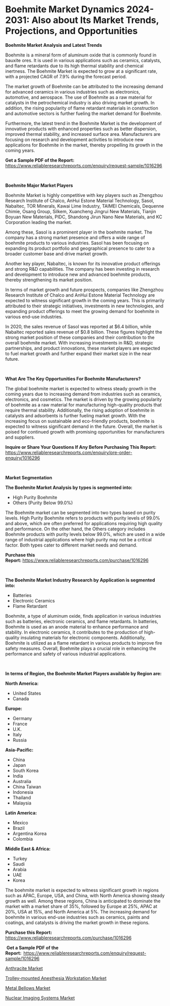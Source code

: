 <p><h1>Boehmite Market Dynamics 2024-2031: Also about Its Market Trends, Projections, and Opportunities</h1></p><p><strong>Boehmite Market Analysis and Latest Trends</strong></p>
<p><p>Boehmite is a mineral form of aluminum oxide that is commonly found in bauxite ores. It is used in various applications such as ceramics, catalysts, and flame retardants due to its high thermal stability and chemical inertness. The Boehmite Market is expected to grow at a significant rate, with a projected CAGR of 7.9% during the forecast period.</p><p>The market growth of Boehmite can be attributed to the increasing demand for advanced ceramics in various industries such as electronics, automotive, and aerospace. The use of Boehmite as a raw material for catalysts in the petrochemical industry is also driving market growth. In addition, the rising popularity of flame retardant materials in construction and automotive sectors is further fueling the market demand for Boehmite.</p><p>Furthermore, the latest trend in the Boehmite Market is the development of innovative products with enhanced properties such as better dispersion, improved thermal stability, and increased surface area. Manufacturers are focusing on research and development activities to introduce new applications for Boehmite in the market, thereby propelling its growth in the coming years.</p></p>
<p><strong>Get a Sample PDF of the Report:&nbsp;</strong> <a href="https://www.reliableresearchreports.com/enquiry/request-sample/1016296">https://www.reliableresearchreports.com/enquiry/request-sample/1016296</a></p>
<p>&nbsp;</p>
<p><strong>Boehmite Major Market Players</strong></p>
<p><p>Boehmite Market is highly competitive with key players such as Zhengzhou Research Institute of Chalco, AnHui Estone Material Technology, Sasol, Nabaltec, TOR Minerals, Kawai Lime Industry, TAIMEI Chemicals, Dequenne Chimie, Osang Group, Silkem, Xuancheng Jingrui New Materials, Tianjin Boyuan New Materials, PIDC, Shandong Jirun Nano New Materials, and KC Corporation leading the market.</p><p>Among these, Sasol is a prominent player in the boehmite market. The company has a strong market presence and offers a wide range of boehmite products to various industries. Sasol has been focusing on expanding its product portfolio and geographical presence to cater to a broader customer base and drive market growth.</p><p>Another key player, Nabaltec, is known for its innovative product offerings and strong R&D capabilities. The company has been investing in research and development to introduce new and advanced boehmite products, thereby strengthening its market position.</p><p>In terms of market growth and future prospects, companies like Zhengzhou Research Institute of Chalco and AnHui Estone Material Technology are expected to witness significant growth in the coming years. This is primarily attributed to their strategic initiatives, investments in new technologies, and expanding product offerings to meet the growing demand for boehmite in various end-use industries.</p><p>In 2020, the sales revenue of Sasol was reported at $6.4 billion, while Nabaltec reported sales revenue of $0.8 billion. These figures highlight the strong market position of these companies and their contribution to the overall boehmite market. With increasing investments in R&D, strategic partnerships, and product innovations, these market players are expected to fuel market growth and further expand their market size in the near future.</p></p>
<p>&nbsp;</p>
<p><strong>What Are The Key Opportunities For Boehmite Manufacturers?</strong></p>
<p><p>The global boehmite market is expected to witness steady growth in the coming years due to increasing demand from industries such as ceramics, electronics, and cosmetics. The market is driven by the growing popularity of boehmite as a raw material for manufacturing high-quality products that require thermal stability. Additionally, the rising adoption of boehmite in catalysts and adsorbents is further fueling market growth. With the increasing focus on sustainable and eco-friendly products, boehmite is expected to witness significant demand in the future. Overall, the market is poised for continued growth with promising opportunities for manufacturers and suppliers.</p></p>
<p><strong>Inquire or Share Your Questions If Any Before Purchasing This Report:</strong> <a href="https://www.reliableresearchreports.com/enquiry/pre-order-enquiry/1016296">https://www.reliableresearchreports.com/enquiry/pre-order-enquiry/1016296</a></p>
<p>&nbsp;</p>
<p><strong>Market Segmentation</strong></p>
<p><strong>The Boehmite Market Analysis by types is segmented into:</strong></p>
<p><ul><li>High Purity Boehmite</li><li>Others (Purity Below 99.0%)</li></ul></p>
<p><p>The Boehmite market can be segmented into two types based on purity levels. High Purity Boehmite refers to products with purity levels of 99.0% and above, which are often preferred for applications requiring high quality and performance. On the other hand, the Others category includes Boehmite products with purity levels below 99.0%, which are used in a wide range of industrial applications where high purity may not be a critical factor. Both types cater to different market needs and demand.</p></p>
<p><strong>Purchase this Report:&nbsp;</strong><a href="https://www.reliableresearchreports.com/purchase/1016296">https://www.reliableresearchreports.com/purchase/1016296</a></p>
<p>&nbsp;</p>
<p><strong>The Boehmite Market Industry Research by Application is segmented into:</strong></p>
<p><ul><li>Batteries</li><li>Electronic Ceramics</li><li>Flame Retardant</li></ul></p>
<p><p>Boehmite, a type of aluminum oxide, finds application in various industries such as batteries, electronic ceramics, and flame retardants. In batteries, Boehmite is used as an anode material to enhance performance and stability. In electronic ceramics, it contributes to the production of high-quality insulating materials for electronic components. Additionally, Boehmite is utilized as a flame retardant in various products to improve fire safety measures. Overall, Boehmite plays a crucial role in enhancing the performance and safety of various industrial applications.</p></p>
<p>&nbsp;</p>
<p><strong>In terms of Region, the Boehmite Market Players available by Region are:</strong></p>
<p>
    <p> <strong> North America: </strong>
        <ul>
            <li>United States</li>
            <li>Canada</li>
        </ul>
        </p> 
    <p> <strong> Europe: </strong>
        <ul>
            <li>Germany</li>
            <li>France</li>
            <li>U.K.</li>
            <li>Italy</li>
            <li>Russia</li>
        </ul>
        </p> 
    <p> <strong> Asia-Pacific: </strong>
        <ul>
            <li>China</li>
            <li>Japan</li>
            <li>South Korea</li>
            <li>India</li>
            <li>Australia</li>
            <li>China Taiwan</li>
            <li>Indonesia</li>
            <li>Thailand</li>
            <li>Malaysia</li>
        </ul>
        </p> 
    <p> <strong> Latin America: </strong>
        <ul>
            <li>Mexico</li>
            <li>Brazil</li>
            <li>Argentina Korea</li>
            <li>Colombia</li>
        </ul>
        </p> 
    <p> <strong> Middle East & Africa: </strong>
        <ul>
            <li>Turkey</li>
            <li>Saudi</li>
            <li>Arabia</li>
            <li>UAE</li>
            <li>Korea</li>
        </ul>
    </p>
    </p>
<p><p>The boehmite market is expected to witness significant growth in regions such as APAC, Europe, USA, and China, with North America showing steady growth as well. Among these regions, China is anticipated to dominate the market with a market share of 35%, followed by Europe at 25%, APAC at 20%, USA at 15%, and North America at 5%. The increasing demand for boehmite in various end-use industries such as ceramics, paints and coatings, and catalysts is driving the market growth in these regions.</p></p>
<p><strong>Purchase this Report: </strong><a href="https://www.reliableresearchreports.com/purchase/1016296">https://www.reliableresearchreports.com/purchase/1016296</a></p>
<p>&nbsp;<strong>Get a Sample PDF of the Report:&nbsp;&nbsp;</strong><a href="https://www.reliableresearchreports.com/enquiry/request-sample/1016296">https://www.reliableresearchreports.com/enquiry/request-sample/1016296</a></p>
<p><strong></strong></p>
<p><p><a href="https://github.com/pjcfca/Market-Research-Report-List-1/blob/main/anthracite-market.md">Anthracite Market</a></p><p><a href="https://issuu.com/reportprime-2/docs/trolley-mounted-anesthesia-workstation-market-size">Trolley-mounted Anesthesia Workstation Market</a></p><p><a href="https://github.com/wusalecollins540tpqoz/Market-Research-Report-List-1/blob/main/metal-bellows-market.md">Metal Bellows Market</a></p><p><a href="https://issuu.com/reportprime-2/docs/nuclear-imaging-systems-market-size-2030.pptx">Nuclear Imaging Systems Market</a></p></p>